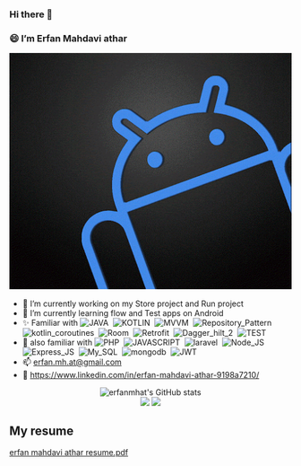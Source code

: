 ### Hi there 👋
### 😄 I’m Erfan Mahdavi athar

<p align="center">
<img src="./android.gif">
</img>
</p>

- 🔭 I’m currently working on my Store project and Run project
- 🌱 I’m currently learning flow and Test apps on Android
- ✨ Familiar with 
![JAVA](https://img.shields.io/badge/-Java-05122A?style=flat&logo=java)&nbsp;
![KOTLIN](https://img.shields.io/badge/-Kotlin-05122A?style=flat&logo=kotlin)&nbsp;
![MVVM](https://img.shields.io/badge/-MVVM-05122A?style=flat&logo=mvvm)&nbsp;
![Repository_Pattern](https://img.shields.io/badge/-Repository_Pattern-05122A?style=flat&logo=Repository_Pattern)&nbsp;
![kotlin_coroutines](https://img.shields.io/badge/-Kotlin_Coroutines-05122A?style=flat&logo=kotlin_coroutines)&nbsp;
![Room](https://img.shields.io/badge/-Room-05122A?style=flat&logo=Room)&nbsp;
![Retrofit](https://img.shields.io/badge/-Retrofit-05122A?style=flat&logo=Retrofit)&nbsp;
![Dagger_hilt_2](https://img.shields.io/badge/-Dagger_hilt_2-05122A?style=flat&logo=Dagger_hilt_2)&nbsp;
![TEST](https://img.shields.io/badge/-Testing-05122A?style=flat&logo=TEST)&nbsp;
- 🌟 also familiar with 
![PHP](https://img.shields.io/badge/-PHP-05122A?style=flat&logo=php)&nbsp;
![JAVASCRIPT](https://img.shields.io/badge/-Java_Script-05122A?style=flat&logo=JAVASCRIPT)&nbsp;
![laravel](https://img.shields.io/badge/-Laravel-05122A?style=flat&logo=laravel)&nbsp;
![Node_JS](https://img.shields.io/badge/-Node_JS-05122A?style=flat&logo=Node_JS)&nbsp;
![Express_JS](https://img.shields.io/badge/-Express_JS-05122A?style=flat&logo=Express_JS)&nbsp;
![My_SQL](https://img.shields.io/badge/-My_SQL-05122A?style=flat&logo=My_SQL)&nbsp;
![mongodb](https://img.shields.io/badge/-mongo_DB-05122A?style=flat&logo=mongodb)&nbsp;
![JWT](https://img.shields.io/badge/-JWT-05122A?style=flat&logo=JWT)&nbsp;
- 📫 erfan.mh.at@gmail.com
- 🎯 https://www.linkedin.com/in/erfan-mahdavi-athar-9198a7210/

<p align="center">
  <img src="https://github-readme-stats.vercel.app/api?username=erfanmhat&show_icons=true&include_all_commits=true&theme=monokai" alt="erfanmhat's GitHub stats" /><br />
  <img src="https://github-readme-streak-stats.herokuapp.com/?user=erfanmhat&theme=monokai"/>
  <img src="https://github-readme-stats.vercel.app/api/top-langs/?username=erfanmhat&layout=compact&theme=monokai&langs_count=12"/>
</p>

## My resume
[erfan mahdavi athar resume.pdf](https://github.com/erfanmhat/erfanmhat/raw/main/erfanmhat_resume.pdf)
<!--
**erfanmhat/erfanmhat** is a ✨ _special_ ✨ repository because its `README.md` (this file) appears on your GitHub profile.

Here are some ideas to get you started:

- 🔭 I’m currently working on ...
- 🌱 I’m currently learning ...
- 👯 I’m looking to collaborate on ...
- 🤔 I’m looking for help with ...
- 💬 Ask me about ...
- 📫 How to reach me: ...
- 😄 Pronouns: ...
- ⚡ Fun fact: ...
-->
